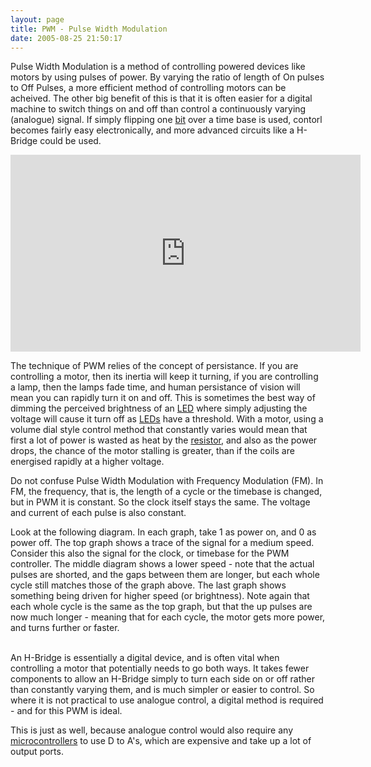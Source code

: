 ```yaml
---
layout: page
title: PWM - Pulse Width Modulation
date: 2005-08-25 21:50:17
---
```

<p>Pulse Width Modulation is a method of controlling powered devices like motors by using pulses of power. By varying the ratio of length of On pulses to Off Pulses, a more efficient method of controlling motors can be acheived. The other big benefit of this is that it is often easier for a digital machine to switch things on and off than control a continuously varying (analogue) signal. If simply flipping one <a class="wiki" href="/wiki/bit.html" title="Binary Digit">bit</a> over a time base is used, contorl becomes fairly easy electronically, and more advanced circuits like a H-Bridge could be used.
</p>

<div class="embed-responsive embed-responsive-16by9">
<iframe width="560" height="315" src="https://www.youtube.com/embed/8_mZwEw8ivY" frameborder="0" allowfullscreen="True"></iframe>
</div>

<p>The technique of PWM relies of the concept of persistance. If you are controlling a motor, then its inertia will keep it turning, if you are controlling a lamp, then the lamps fade time, and human persistance of vision will mean you can rapidly turn it on and off. This is sometimes the best way of dimming the perceived brightness of an <a class="wiki" href="/wiki/led.html" title="Light Emitting Diode">LED</a> where simply adjusting the voltage will cause it turn off as <a class="wiki" href="/wiki/led.html" title="Light Emitting Diode">LEDs</a> have a threshold. With a motor, using a volume dial style control method that constantly varies would mean that first a lot of power is wasted as heat by the <a class="wiki" href="/wiki/resistor.html" title="Resistor">resistor</a>, and also as the power drops, the chance of the motor stalling is greater, than if the coils are energised rapidly at a higher voltage.
</p>
<p>Do not confuse Pulse Width Modulation with Frequency Modulation (FM). In FM, the frequency, that is, the length of a cycle or the timebase is changed, but in PWM it is constant. So the clock itself stays the same. The voltage and current of each pulse is also constant.
</p>
<p>Look at the following diagram. In each graph, take 1 as power on, and 0 as power off. The top graph shows a trace of the signal for a medium speed. Consider this also the signal for the clock, or timebase for the PWM controller. The middle diagram shows a lower speed - note that the actual pulses are shorted, and the gaps between them are longer, but each whole cycle still matches those of the graph above. The last graph shows something being driven for higher speed (or brightness). Note again that each whole cycle is the same as the top graph, but that the up pulses are now much longer - meaning that for each cycle, the motor gets more power, and turns further or faster.
</p>
<p>
<br/>An H-Bridge is essentially a digital device, and is often vital when controlling a motor that potentially needs to go both ways. It takes fewer components to allow an H-Bridge simply to turn each side on or off rather than constantly varying them, and is much simpler or easier to control. So where it is not practical to use analogue control, a digital method is required - and for this PWM is ideal.
</p>
<p>This is just as well, because analogue control would also require any <a a="" brain")="" class="wiki" for="" href="/wiki/microcontroller.html" robot"="" title="A programmable digital controller (or ">microcontrollers</a> to use D to A's, which are expensive and take up a lot of output ports.
</p>
